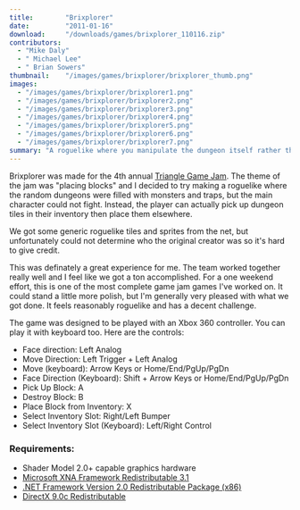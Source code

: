 ```yaml
---
title:        "Brixplorer"
date:         "2011-01-16"
download:     "/downloads/games/brixplorer_110116.zip"
contributors: 
  - "Mike Daly"
  - " Michael Lee"
  - " Brian Sowers"
thumbnail:    "/images/games/brixplorer/brixplorer_thumb.png"
images: 
  - "/images/games/brixplorer/brixplorer1.png"
  - "/images/games/brixplorer/brixplorer2.png"
  - "/images/games/brixplorer/brixplorer3.png"
  - "/images/games/brixplorer/brixplorer4.png"
  - "/images/games/brixplorer/brixplorer5.png"
  - "/images/games/brixplorer/brixplorer6.png"
  - "/images/games/brixplorer/brixplorer7.png"
summary: "A roguelike where you manipulate the dungeon itself rather than fight"
---
```

Brixplorer was made for the 4th annual [Triangle Game Jam](http://www.trianglegamejam.com). The theme of the jam was &quot;placing blocks&quot; and I decided to try making a roguelike where the random dungeons were filled with monsters and traps, but the main character could not fight. Instead, the player can actually pick up dungeon tiles in their inventory then place them elsewhere.

We got some generic roguelike tiles and sprites from the net, but unfortunately could not determine who the original creator was so it's hard to give credit.

This was definately a great experience for me. The team worked together really well and I feel like we got a ton accomplished. For a one weekend effort, this is one of the most complete game jam games I've worked on. It could stand a little more polish, but I'm generally very pleased with what we got done. It feels reasonably roguelike and has a decent challenge.

The game was designed to be played with an Xbox 360 controller. You can play it with keyboard too. Here are the controls:

* Face direction: Left Analog
* Move Direction: Left Trigger + Left Analog
* Move (keyboard): Arrow Keys or Home/End/PgUp/PgDn
* Face Direction (Keyboard): Shift + Arrow Keys or Home/End/PgUp/PgDn
* Pick Up Block: A
* Destroy Block: B
* Place Block from Inventory: X
* Select Inventory Slot: Right/Left Bumper
* Select Inventory Slot (Keyboard): Left/Right Control

### Requirements:

* Shader Model 2.0+ capable graphics hardware
* [Microsoft XNA Framework Redistributable 3.1](http://www.microsoft.com/downloads/details.aspx?FamilyID=53867a2a-e249-4560-8011-98eb3e799ef2&displaylang=en)
* [.NET Framework Version 2.0 Redistributable Package (x86)](http://www.microsoft.com/downloads/details.aspx?FamilyID=0856eacb-4362-4b0d-8edd-aab15c5e04f5)
* [DirectX 9.0c Redistributable](http://go.microsoft.com/fwlink/?LinkID=56513&clcid=0x409)



